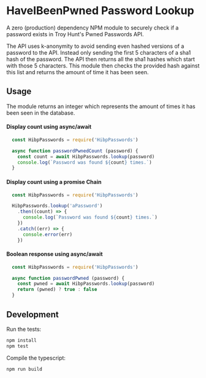 # HaveIBeenPwned Password Lookup

A zero (production) dependency NPM module to securely check if a password exists in Troy Hunt's Pwned Passwords API.

The API uses k-anonymity to avoid sending even hashed versions of a password to the API. Instead only sending the first 5 characters of a sha1 hash of the password. The API then returns all the sha1 hashes which start with those 5 characters. This module then checks the provided hash against this list and returns the amount of time it has been seen.

## Usage

The module returns an integer which represents the amount of times it has been seen in the database.

#### Display count using async/await
``` javascript
  const HibpPasswords = require('HibpPasswords')

  async function passwordPwnedCount (password) {
    const count = await HibpPasswords.lookup(password)
    console.log(`Password was found ${count} times.`)
  }
```

#### Display count using a promise Chain
``` javascript
  const HibpPasswords = require('HibpPasswords')

  HibpPasswords.lookup('aPassword')
    .then((count) => {
      console.log(`Password was found ${count} times.`)
    })
    .catch((err) => {
      console.error(err)
    })
```

#### Boolean response using async/await
``` javascript
  const HibpPasswords = require('HibpPasswords')

  async function passwordPwned (password) {
    const pwned = await HibpPasswords.lookup(password)
    return (pwned) ? true : false
  }
```

## Development

Run the tests:

```sh
npm install
npm test
```

Compile the typescript:

```sh
npm run build
```

